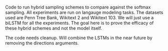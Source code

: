 Code to run hybrid sampling schemes to compare against the softmax sampling. All experiments are run on langauge modeling tasks. The datasets used are Penn Tree Bank, Wikitext 2 and Wikitext 103. We will just use a biLSTM for all the experiments. The goal here is to prove the efficacy of these hybrid schemes and not the model itself. 
<br/>

The code needs cleanup. Will combine the LSTMs in the near future by removing the directions arguments.
